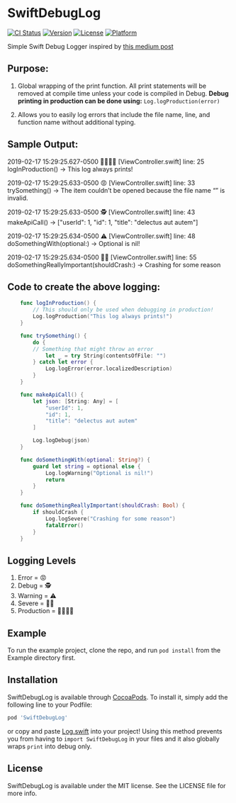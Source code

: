 # SwiftDebugLog


[![CI Status](https://img.shields.io/travis/Dtroupe18/SwiftDebugLog.svg?style=flat)](https://travis-ci.org/Dtroupe18/SwiftDebugLog)
[![Version](https://img.shields.io/cocoapods/v/SwiftDebugLog.svg?style=flat)](https://cocoapods.org/pods/SwiftDebugLog)
[![License](https://img.shields.io/cocoapods/l/SwiftDebugLog.svg?style=flat)](https://cocoapods.org/pods/SwiftDebugLog)
[![Platform](https://img.shields.io/cocoapods/p/SwiftDebugLog.svg?style=flat)](https://cocoapods.org/pods/SwiftDebugLog)

Simple Swift Debug Logger inspired by [this medium post](https://medium.com/@sauvik_dolui/developing-a-tiny-logger-in-swift-7221751628e6)


## Purpose:

1. Global wrapping of the print function. All print statements will be removed at compile time unless your code is compiled in    Debug. **Debug printing in production can be done using:** ```Log.logProduction(error)```

2. Allows you to easily log errors that include the file name, line, and function name without additional typing. 


## Sample Output:

2019-02-17 15:29:25.627-0500 🐛🐛🐛🐛 [ViewController.swift] line: 25 logInProduction() -> This log always prints!

2019-02-17 15:29:25.633-0500 😡 [ViewController.swift] line: 33 trySomething() -> The item couldn’t be opened because the file name “” is invalid.

2019-02-17 15:29:25.633-0500 🕵 [ViewController.swift] line: 43 makeApiCall() -> ["userId": 1, "id": 1, "title": "delectus aut autem"]

2019-02-17 15:29:25.634-0500 ⚠️ [ViewController.swift] line: 48 doSomethingWith(optional:) -> Optional is nil!

2019-02-17 15:29:25.634-0500 🚨🚨 [ViewController.swift] line: 55 doSomethingReallyImportant(shouldCrash:) -> Crashing for some reason


## Code to create the above logging:

```swift
    func logInProduction() {
        // This should only be used when debugging in production!
        Log.logProduction("This log always prints!")
    }

    func trySomething() {
        do {
        // Something that might throw an error
            let _ = try String(contentsOfFile: "")
        } catch let error {
            Log.logError(error.localizedDescription)
        }
    }

    func makeApiCall() {
        let json: [String: Any] = [
            "userId": 1,
            "id": 1,
            "title": "delectus aut autem"
        ]

        Log.logDebug(json)
    }

    func doSomethingWith(optional: String?) {
        guard let string = optional else {
            Log.logWarning("Optional is nil!")
            return
        }
    }

    func doSomethingReallyImportant(shouldCrash: Bool) {
        if shouldCrash {
            Log.logSevere("Crashing for some reason")
            fatalError()
        }
    }
```


## Logging Levels

1. Error = 😡 
2. Debug = 🕵
3. Warning = ⚠️
4. Severe = 🚨🚨
5. Production = 🐛🐛🐛🐛


## Example

To run the example project, clone the repo, and run `pod install` from the Example directory first.


## Installation

SwiftDebugLog is available through [CocoaPods](https://cocoapods.org). To install
it, simply add the following line to your Podfile:

```ruby
pod 'SwiftDebugLog'
```

or copy and paste [Log.swift](https://github.com/dtroupe18/SwiftDebugLog/blob/master/SwiftDebugLog/Classes/Log.swift) into your project! Using this method prevents you from having to `import SwiftDebugLog` in your files and it also globally wraps `print` into debug only.


## License

SwiftDebugLog is available under the MIT license. See the LICENSE file for more info.
